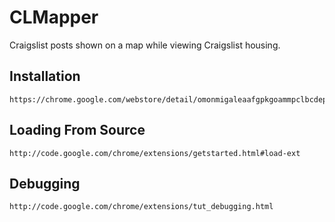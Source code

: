 CLMapper
========

Craigslist posts shown on a map while viewing Craigslist housing.


## Installation

    https://chrome.google.com/webstore/detail/omonmigaleaafgpkgoammpclbcdepjpi

## Loading From Source

    http://code.google.com/chrome/extensions/getstarted.html#load-ext

## Debugging

    http://code.google.com/chrome/extensions/tut_debugging.html

